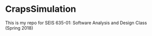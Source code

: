 # CrapsSimulation
This is my repo for SEIS 635-01: Software Analysis and Design Class (Spring 2018)
